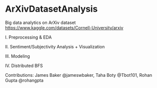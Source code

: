 # ArXivDatasetAnalysis
Big data analytics on ArXiv dataset https://www.kaggle.com/datasets/Cornell-University/arxiv


I. Preprocessing & EDA

II. Sentiment/Subjectivity Analysis + Visualization

III. Modeling 

IV. Distributed BFS

Contributions:
James Baker @jameswbaker,
Taha Boty @Tbot101,
Rohan Gupta @rohangpta
